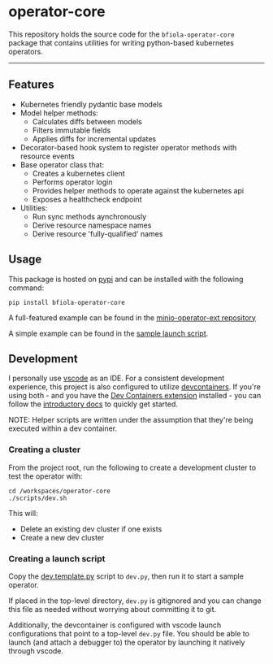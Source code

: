 # operator-core

This repository holds the source code for the `bfiola-operator-core` package that contains utilities for writing python-based kubernetes operators.

---

## Features

- Kubernetes friendly pydantic base models
- Model helper methods:
  - Calculates diffs between models
  - Filters immutable fields
  - Applies diffs for incremental updates
- Decorator-based hook system to register operator methods with resource events
- Base operator class that:
  - Creates a kubernetes client
  - Performs operator login
  - Provides helper methods to operate against the kubernetes api
  - Exposes a healthcheck endpoint
- Utilities:
  - Run sync methods aynchronously
  - Derive resource namespace names
  - Derive resource 'fully-qualified' names

## Usage

This package is hosted on [pypi](https://pypi.org/project/bfiola-operator-core/) and can be installed with the following command:

```shell
pip install bfiola-operator-core
```

A full-featured example can be found in the [minio-operator-ext repository](https://github.com/benfiola/minio-operator-ext/blob/main/minio_operator_ext/operator.py)

A simple example can be found in the [sample launch script](./dev.template.py).

## Development

I personally use [vscode](https://code.visualstudio.com/) as an IDE. For a consistent development experience, this project is also configured to utilize [devcontainers](https://containers.dev/). If you're using both - and you have the [Dev Containers extension](https://marketplace.visualstudio.com/items?itemName=ms-vscode-remote.remote-containers) installed - you can follow the [introductory docs](https://code.visualstudio.com/docs/devcontainers/tutorial) to quickly get started.

NOTE: Helper scripts are written under the assumption that they're being executed within a dev container.

### Creating a cluster

From the project root, run the following to create a development cluster to test the operator with:

```shell
cd /workspaces/operator-core
./scripts/dev.sh
```

This will:

- Delete an existing dev cluster if one exists
- Create a new dev cluster

### Creating a launch script

Copy the [dev.template.py](./dev.template.py) script to `dev.py`, then run it to start a sample operator.

If placed in the top-level directory, `dev.py` is gitignored and you can change this file as needed without worrying about committing it to git.

Additionally, the devcontainer is configured with vscode launch configurations that point to a top-level `dev.py` file. You should be able to launch (and attach a debugger to) the operator by launching it natively through vscode.
